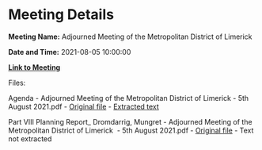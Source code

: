 # Meeting Details

**Meeting Name:** Adjourned Meeting of the Metropolitan District of Limerick

**Date and Time:** 2021-08-05 10:00:00

**[Link to Meeting](https://www.limerick.ie/council/whats-on/adjourned-meeting-metropolitan-district-limerick-2)**

Files: 

Agenda - Adjourned Meeting of the Metropolitan District of Limerick - 5th August 2021.pdf - [Original file](https://www.limerick.ie/sites/default/files/media/documents/2021-08/00-agenda-adjourned-meeting-of-the-metropolitan-district-of-limerick-05.08.2021-.pdf) - [Extracted text](./Agenda%20-%20Adjourned%20Meeting%20of%20the%20Metropolitan%20District%20of%20Limerick%20-%205th%20August%202021.md)

Part VIII Planning Report_ Dromdarrig, Mungret - Adjourned Meeting of the Metropolitan District of Limerick  - 5th August 2021.pdf - [Original file](https://www.limerick.ie/sites/default/files/media/documents/2021-08/01-part-viii-planning-report-dromdarrig-mungret.pdf) - Text not extracted

